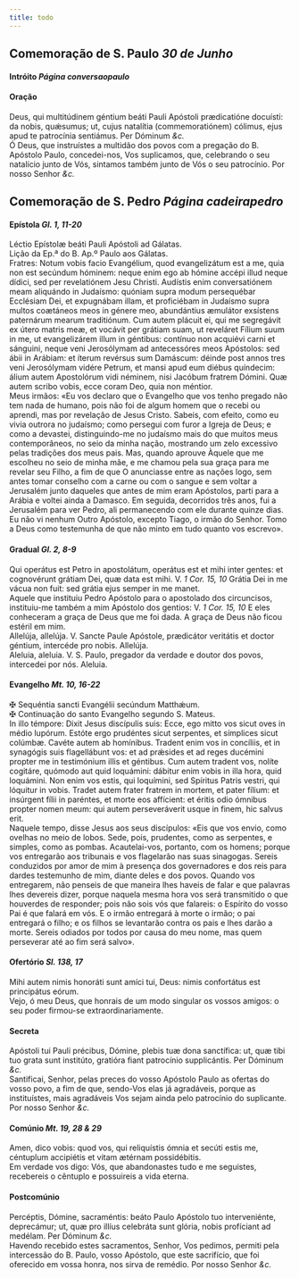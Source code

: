 ```yaml
---
title: todo
---
```

<h2 class="text-center">Comemoração de S. Paulo <em>30 de Junho</em></h2>

<h4 class="text-center">Intróito <em>Página conversaopaulo</em></h4>

<h4 class="text-center">Oração</h4>
<div class="container-fluid">
<div class="row">
<div class="dropcap text-justify">
Deus, qui multitúdinem géntium beáti Pauli Apóstoli prædicatióne docuísti: da nobis, quǽsumus; ut, cujus natalítia (commemoratiónem) cólimus, ejus apud te patrocínia sentiámus. Per Dóminum <em>&c.</em>
</div>
<div class="dropcap text-justify">
Ó Deus, que instruístes a multidão dos povos com a pregação do B. Apóstolo Paulo, concedei-nos, Vos suplicamos, que, celebrando o seu natalício junto de Vós, sintamos também junto de Vós o seu patrocínio. Por nosso Senhor <em>&c.</em>
</div>
</div>
</div>

<h2 class="text-center">Comemoração de S. Pedro <em>Página cadeirapedro</em></h4>

<h4 class="text-center">Epístola <em>Gl. 1, 11-20</em></h4>
<div class="container-fluid">
<div class="row">
<div class="text-justify">
Léctio Epístolæ beáti Pauli Apóstoli ad Gálatas.
</div>
<div class="text-justify">
Lição da Ep.ª do B. Ap.º Paulo aos Gálatas.
</div>
<div class="dropcap text-justify">
Fratres: Notum vobis facio Evangélium, quod evangelizátum est a me, quia non est secúndum hóminem: neque enim ego ab hómine accépi illud neque dídici, sed per revelatiónem Jesu Christi. Audístis enim conversatiónem meam aliquándo in Judaísmo: quóniam supra modum persequébar Ecclésiam Dei, et expugnábam illam, et proficiébam in Judaísmo supra multos coætáneos meos in génere meo, abundántius æmulátor exsístens paternárum mearum traditiónum. Cum autem plácuit ei, qui me segregávit ex útero matris meæ, et vocávit per grátiam suam, ut reveláret Fílium suum in me, ut evangelizárem illum in géntibus: contínuo non acquiévi carni et sánguini, neque veni Jerosólymam ad antecessóres meos Apóstolos: sed ábii in Arábiam: et íterum revérsus sum Damáscum: déinde post annos tres veni Jerosólymam vidére Petrum, et mansi apud eum diébus quíndecim: álium autem Apostolórum vidi néminem, nisi Jacóbum fratrem Dómini. Quæ autem scribo vobis, ecce coram Deo, quia non méntior.
</div>
<div class="dropcap text-justify">
Meus irmãos: «Eu vos declaro que o Evangelho que vos tenho pregado não tem nada de humano, pois não foi de algum homem que o recebi ou aprendi, mas por revelação de Jesus Cristo. Sabeis, com efeito, como eu vivia outrora no judaísmo; como persegui com furor a Igreja de Deus; e como a devastei, distinguindo-me no judaísmo mais do que muitos meus contemporâneos, no seio da minha nação, mostrando um zelo excessivo pelas tradições dos meus pais. Mas, quando aprouve Àquele que me escolheu no seio de minha mãe, e me chamou pela sua graça para me revelar seu Filho, a fim de que O anunciasse entre as nações logo, sem antes tomar conselho com a carne ou com o sangue e sem voltar a Jerusalém junto daqueles que antes de mim eram Apóstolos, parti para a Arábia e voltei ainda a Damasco. Em seguida, decorridos três anos, fui a Jerusalém para ver Pedro, ali permanecendo com ele durante quinze dias. Eu não vi nenhum Outro Apóstolo, excepto Tiago, o irmão do Senhor. Tomo a Deus como testemunha de que não minto em tudo quanto vos escrevo».
</div>
</div>
</div>

<h4 class="text-center">Gradual <em>Gl. 2, 8-9</em></h4>
<div class="container-fluid">
<div class="row">
<div class="dropcap text-justify">
Qui operátus est Petro in apostolátum, operátus est et mihi inter gentes: et cognovérunt grátiam Dei, quæ data est mihi. V. <em>1 Cor. 15, 10</em> Grátia Dei in me vácua non fuit: sed grátia ejus semper in me manet.
</div>
<div class="dropcap text-justify">
Aquele que instituiu Pedro Apóstolo para o apostolado dos circuncisos, instituiu-me também a mim Apóstolo dos gentios: V. <em>1 Cor. 15, 10</em> E eles conheceram a graça de Deus que me foi dada. A graça de Deus não ficou estéril em mim.
</div>
<div class="text-justify">
Allelúja, allelúja. V. Sancte Paule Apóstole, prædicátor veritátis et doctor géntium, intercéde pro nobis. Allelúja.
</div>
<div class="text-justify">
Aleluia, aleluia. V. S. Paulo, pregador da verdade e doutor dos povos, intercedei por nós. Aleluia.
</div>
</div>
</div>

<h4 class="text-center">Evangelho <em>Mt. 10, 16-22</em></h4>
<div class="container-fluid">
<div class="row">
<div class="text-justify">
<span class="text-danger">&#10016;</span> Sequéntia sancti Evangélii secúndum Matthǽum.
</div>
<div class="text-justify">
<span class="text-danger">&#10016;</span> Continuação do santo Evangelho segundo S. Mateus.
</div>
<div class="dropcap text-justify">
In illo témpore: Dixit Jesus discípulis suis: Ecce, ego mitto vos sicut oves in médio lupórum. Estóte ergo prudéntes sicut serpentes, et símplices sicut colúmbæ. Cavéte autem ab homínibus. Tradent enim vos in concíliis, et in synagógis suis flagellábunt vos: et ad prǽsides et ad reges ducémini propter me in testimónium illis et géntibus. Cum autem tradent vos, nolíte cogitáre, quómodo aut quid loquámini: dábitur enim vobis in illa hora, quid loquámini. Non enim vos estis, qui loquímini, sed Spíritus Patris vestri, qui lóquitur in vobis. Tradet autem frater fratrem in mortem, et pater fílium: et insúrgent fílii in paréntes, et morte eos affícient: et éritis odio ómnibus propter nomen meum: qui autem perseveráverit usque in finem, hic salvus erit.
</div>
<div class="dropcap text-justify">
Naquele tempo, disse Jesus aos seus discípulos: «Eis que vos envio, como ovelhas no meio de lobos. Sede, pois, prudentes, como as serpentes, e simples, como as pombas. Acautelai-vos, portanto, com os homens; porque vos entregarão aos tribunais e vos flagelarão nas suas sinagogas. Sereis conduzidos por amor de mim à presença dos governadores e dos reis para dardes testemunho de mim, diante deles e dos povos. Quando vos entregarem, não penseis de que maneira lhes haveis de falar e que palavras lhes devereis dizer, porque naquela mesma hora vos será transmitido o que houverdes de responder; pois não sois vós que falareis: o Espírito do vosso Pai é que falará em vós. E o irmão entregará à morte o irmão; o pai entregará o filho; e os filhos se levantarão contra os pais e lhes darão a morte. Sereis odiados por todos por causa do meu nome, mas quem perseverar até ao fim será salvo».
</div>
</div>
</div>

<h4 class="text-center">Ofertório <em>Sl. 138, 17</em></h4>
<div class="container-fluid">
<div class="row">
<div class="dropcap text-justify">
Mihi autem nimis honoráti sunt amíci tui, Deus: nimis confortátus est principátus eórum.
</div>
<div class="dropcap text-justify">
Vejo, ó meu Deus, que honrais de um modo singular os vossos amigos: o seu poder firmou-se extraordinariamente.
</div>
</div>
</div>

<h4 class="text-center">Secreta</h4>
<div class="container-fluid">
<div class="row">
<div class="dropcap text-justify">
Apóstoli tui Pauli précibus, Dómine, plebis tuæ dona sanctífica: ut, quæ tibi tuo grata sunt institúto, gratióra fiant patrocínio supplicántis. Per Dóminum <em>&c.</em>
</div>
<div class="dropcap text-justify">
Santificai, Senhor, pelas preces do vosso Apóstolo Paulo as ofertas do vosso povo, a fim de que, sendo-Vos elas já agradáveis, porque as instituístes, mais agradáveis Vos sejam ainda pelo patrocínio do suplicante. Por nosso Senhor <em>&c.</em>
</div>
</div>
</div>

<h4 class="text-center">Comúnio <em>Mt. 19, 28 & 29</em></h4>
<div class="container-fluid">
<div class="row">
<div class="dropcap text-justify">
Amen, dico vobis: quod vos, qui reliquístis ómnia et secúti estis me, céntuplum accipiétis et vitam ætérnam possidébitis.
</div>
<div class="dropcap text-justify">
Em verdade vos digo: Vós, que abandonastes tudo e me seguistes, recebereis o cêntuplo e possuireis a vida eterna.
</div>
</div>
</div>

<h4 class="text-center">Postcomúnio</h4>
<div class="container-fluid">
<div class="row">
<div class="dropcap text-justify">
Percéptis, Dómine, sacraméntis: beáto Paulo Apóstolo tuo interveniénte, deprecámur; ut, quæ pro illíus celebráta sunt glória, nobis profíciant ad medélam. Per Dóminum <em>&c.</em>
</div>
<div class="dropcap text-justify">
Havendo recebido estes sacramentos, Senhor, Vos pedimos, permiti pela intercessão do B. Paulo, vosso Apóstolo, que este sacrifício, que foi oferecido em vossa honra, nos sirva de remédio. Por nosso Senhor <em>&c.</em>
</div>
</div>
</div>
